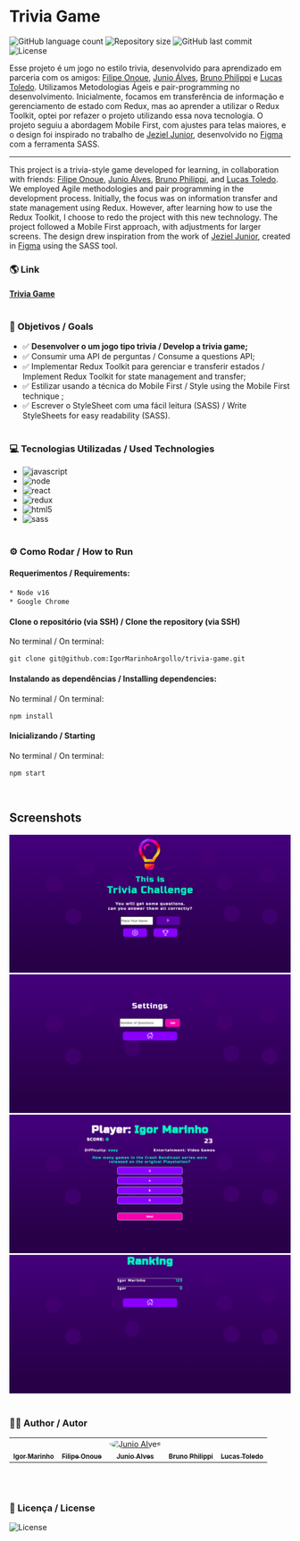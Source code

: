 # Trivia Game

<p>
  <img alt="GitHub language count" src="https://img.shields.io/github/languages/count/igormarinhoargollo/trivia-game?color=%2304D361">

  <img alt="Repository size" src="https://img.shields.io/github/repo-size/igormarinhoargollo/trivia-game">
  
  <img alt="GitHub last commit" src="https://img.shields.io/github/last-commit/igormarinhoargollo/trivia-game">
    
  <img alt="License" src="https://img.shields.io/badge/license-MIT-brightgreen">
</p>
   
Esse projeto é um jogo no estilo trivia, desenvolvido para aprendizado em parceria com os amigos: <a href="https://github.com/onoue9">Filipe Onoue</a>, <a href="https://github.com/JunioASilva">Junio Álves</a>, <a href="https://github.com/brunophilippi">Bruno Philippi</a> e <a href="https://github.com/lucas-morais">Lucas Toledo</a>. Utilizamos Metodologias Ágeis e pair-programming no desenvolvimento. Inicialmente, focamos em transferência de informação e gerenciamento de estado com Redux, mas ao aprender a utilizar o Redux Toolkit, optei por refazer o projeto utilizando essa nova tecnologia. O projeto seguiu a abordagem Mobile First, com ajustes para telas maiores, e o design foi inspirado no trabalho de <a href="https://www.figma.com/community/file/1124158145014892602">Jeziel Junior</a>, desenvolvido no <a href="https://www.figma.com/community/file/1124158145014892602">Figma</a> com a ferramenta SASS.
<br>

***

This project is a trivia-style game developed for learning, in collaboration with friends: <a href="https://github.com/onoue9">Filipe Onoue</a>, <a href="https://github.com/JunioASilva">Junio Álves</a>, <a href="https://github.com/brunophilippi">Bruno Philippi</a>, and <a href="https://github.com/lucas-morais">Lucas Toledo</a>. We employed Agile methodologies and pair programming in the development process. Initially, the focus was on information transfer and state management using Redux. However, after learning how to use the Redux Toolkit, I choose to redo the project with this new technology. The project followed a Mobile First approach, with adjustments for larger screens. The design drew inspiration from the work of <a href="https://www.figma.com/community/file/1124158145014892602">Jeziel Junior</a>, created in <a href="https://www.figma.com/community/file/1124158145014892602">Figma</a> using the SASS tool.
<br/>
  
### :earth_americas: Link
#### <a href="https://educational-trivia-game.netlify.app/" target="_blank">Trivia Game</a><br><br>



### :dart: Objetivos / Goals
- :white_check_mark: **Desenvolver o um jogo tipo trivia / Develop a trivia game;**
- :white_check_mark: Consumir uma API de perguntas / Consume a questions API;
- :white_check_mark: Implementar Redux Toolkit para gerenciar e transferir estados / Implement Redux Toolkit for state management and transfer;
- :white_check_mark: Estilizar usando a técnica do Mobile First / Style using the Mobile First technique ;
- :white_check_mark: Escrever o StyleSheet com uma fácil leitura (SASS) / Write StyleSheets for easy readability (SASS).<br><br>

### :computer: Tecnologias Utilizadas / Used Technologies
  * <img alt="javascript" src="https://img.shields.io/badge/JavaScript-323330?style=for-the-badge&logo=javascript&logoColor=F7DF1E" />
  * <img alt="node" src="https://img.shields.io/badge/Node%20js-339933?style=for-the-badge&logo=nodedotjs&logoColor=white" />
  * <img alt="react" src="https://img.shields.io/badge/React-20232A?style=for-the-badge&logo=react&logoColor=61DAFB" />
  * <img alt="redux" src="https://img.shields.io/badge/Redux-593D88?style=for-the-badge&logo=redux&logoColor=white" />
  * <img alt="html5" src="https://img.shields.io/badge/HTML5-E34F26?style=for-the-badge&logo=html5&logoColor=white" />
  * <img alt="sass" src="https://img.shields.io/badge/Sass-CC6699?style=for-the-badge&logo=sass&logoColor=white" /><br><br>

### :gear: Como Rodar / How to Run
  #### Requerimentos / Requirements:
    * Node v16
    * Google Chrome
  
  #### Clone o repositório (via SSH) / Clone the repository (via SSH)
  No terminal / On terminal:
  
    git clone git@github.com:IgorMarinhoArgollo/trivia-game.git
  
  
  #### Instalando as dependências / Installing dependencies:
  No terminal / On terminal:
  
    npm install


  #### Inicializando / Starting
  No terminal / On terminal:
  
    npm start

  <br />
  

  ## Screenshots
  ![ScreenShot](./src/screenshots/login.png)
  ![ScreenShot](./src/screenshots/settings.png)
  ![ScreenShot](./src/screenshots/game.png)
  ![ScreenShot](./src/screenshots/ranking.png)<br><br>

### :technologist: Author / Autor
<table>
  <tr>
    <td align="center"><a href="https://www.linkedin.com/in/igormarinhoargollo/"><img style="border-radius: 50%;" src="https://avatars.githubusercontent.com/u/85767736?s=96&v=4" width="100px;" alt=""/><br /><sub><b>Igor Marinho</b></sub></a></td>
    <td align="center"><a href="https://www.linkedin.com/in/filipeonoue/"><img style="border-radius: 50%;" src="https://avatars.githubusercontent.com/u/79458515?v=4" width="100px;" alt=""/><br /><sub><b>Filipe Onoue</b></sub></a></td>
    <td align="center"><a href="https://www.linkedin.com/in/junio-alves-da-silva-b795a2217/"><img style="border-radius: 50%;" src="" width="100px;" alt="Junio Alves"/><br /><sub><b>Junio Alves</b></sub></a></td>
    <td align="center"><a href="https://www.linkedin.com/in/bruno-philippi/"><img style="border-radius: 50%;" src="https://avatars.githubusercontent.com/u/83843526?v=4" width="100px;" alt=""/><br /><sub><b>Bruno Philippi</b></sub></a></td>
    <td align="center"><a href="https://www.linkedin.com/in/lucas-m-toledo/"><img style="border-radius: 50%;" src="https://avatars.githubusercontent.com/u/10052185?v=4" width="100px;" alt=""/><br /><sub><b>Lucas Toledo</b></sub></a></td>
  </tr>
</table>
 <br /> <br />

 
  ### :page_facing_up: Licença / License
  <img alt="License" src="https://img.shields.io/badge/license-MIT-brightgreen"><br><br>
  
